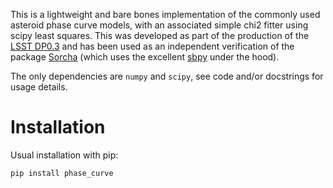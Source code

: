 
This is a lightweight and bare bones implementation of the commonly used asteroid phase curve models, with an associated simple chi2 fitter using scipy least squares. This was developed as part of the production of the [LSST DP0.3](https://dp0-3.lsst.io/index.html) and has been used as an independent verification of the package [Sorcha](https://github.com/dirac-institute/sorcha) (which uses the excellent [sbpy](https://sbpy.org/) under the hood).

The only dependencies are `numpy` and `scipy`, see code and/or docstrings for usage details. 

# Installation
Usual installation with pip:
```
pip install phase_curve
```
